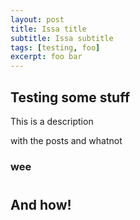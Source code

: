 ```yaml
---
layout: post
title: Issa title
subtitle: Issa subtitle
tags: [testing, foo]
excerpt: foo bar
---
```

## Testing some stuff
This is a description

with the posts and whatnot

### wee

#

## And how!